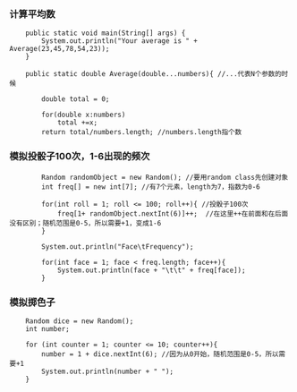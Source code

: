 ### 计算平均数
```
    public static void main(String[] args) {
        System.out.println("Your average is " + Average(23,45,78,54,23));
    }
    
    public static double Average(double...numbers){ //...代表N个参数的时候

        double total = 0;

        for(double x:numbers)
            total +=x;
        return total/numbers.length; //numbers.length指个数
```
### 模拟投骰子100次，1-6出现的频次
```
        Random randomObject = new Random(); //要用random class先创建对象
        int freq[] = new int[7]; //有7个元素，length为7，指数为0-6

        for(int roll = 1; roll <= 100; roll++){ //投骰子100次
            freq[1+ randomObject.nextInt(6)]++;  //在这里++在前面和在后面没有区别；随机范围是0-5，所以需要+1，变成1-6
        }

        System.out.println("Face\tFrequency");

        for(int face = 1; face < freq.length; face++){
            System.out.println(face + "\t\t" + freq[face]);
        }
```
### 模拟掷色子
        Random dice = new Random(); 
        int number;

        for (int counter = 1; counter <= 10; counter++){
            number = 1 + dice.nextInt(6); //因为从0开始，随机范围是0-5，所以需要+1
            System.out.println(number + " ");
        }
